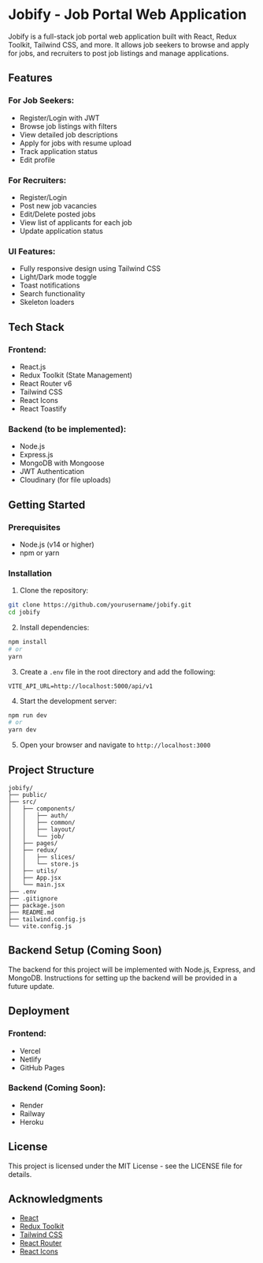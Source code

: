 # Jobify - Job Portal Web Application

Jobify is a full-stack job portal web application built with React, Redux Toolkit, Tailwind CSS, and more. It allows job seekers to browse and apply for jobs, and recruiters to post job listings and manage applications.

## Features

### For Job Seekers:
- Register/Login with JWT
- Browse job listings with filters
- View detailed job descriptions
- Apply for jobs with resume upload
- Track application status
- Edit profile

### For Recruiters:
- Register/Login
- Post new job vacancies
- Edit/Delete posted jobs
- View list of applicants for each job
- Update application status

### UI Features:
- Fully responsive design using Tailwind CSS
- Light/Dark mode toggle
- Toast notifications
- Search functionality
- Skeleton loaders

## Tech Stack

### Frontend:
- React.js
- Redux Toolkit (State Management)
- React Router v6
- Tailwind CSS
- React Icons
- React Toastify

### Backend (to be implemented):
- Node.js
- Express.js
- MongoDB with Mongoose
- JWT Authentication
- Cloudinary (for file uploads)

## Getting Started

### Prerequisites
- Node.js (v14 or higher)
- npm or yarn

### Installation

1. Clone the repository:
```bash
git clone https://github.com/yourusername/jobify.git
cd jobify
```

2. Install dependencies:
```bash
npm install
# or
yarn
```

3. Create a `.env` file in the root directory and add the following:
```
VITE_API_URL=http://localhost:5000/api/v1
```

4. Start the development server:
```bash
npm run dev
# or
yarn dev
```

5. Open your browser and navigate to `http://localhost:3000`

## Project Structure

```
jobify/
├── public/
├── src/
│   ├── components/
│   │   ├── auth/
│   │   ├── common/
│   │   ├── layout/
│   │   └── job/
│   ├── pages/
│   ├── redux/
│   │   ├── slices/
│   │   └── store.js
│   ├── utils/
│   ├── App.jsx
│   └── main.jsx
├── .env
├── .gitignore
├── package.json
├── README.md
├── tailwind.config.js
└── vite.config.js
```

## Backend Setup (Coming Soon)

The backend for this project will be implemented with Node.js, Express, and MongoDB. Instructions for setting up the backend will be provided in a future update.

## Deployment

### Frontend:
- Vercel
- Netlify
- GitHub Pages

### Backend (Coming Soon):
- Render
- Railway
- Heroku

## License

This project is licensed under the MIT License - see the LICENSE file for details.

## Acknowledgments

- [React](https://reactjs.org/)
- [Redux Toolkit](https://redux-toolkit.js.org/)
- [Tailwind CSS](https://tailwindcss.com/)
- [React Router](https://reactrouter.com/)
- [React Icons](https://react-icons.github.io/react-icons/) 